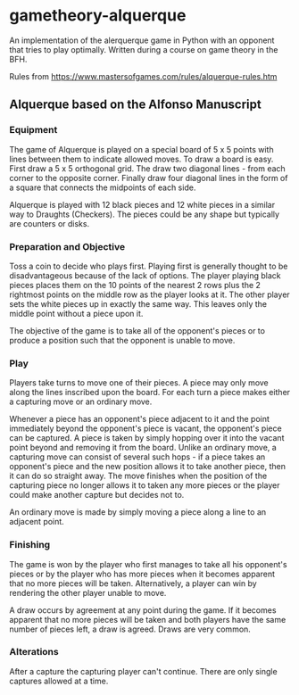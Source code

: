 # gametheory-alquerque

An implementation of the alerquerque game in Python with an opponent that tries to play optimally. Written during a course on game theory in the BFH.

Rules from <https://www.mastersofgames.com/rules/alquerque-rules.htm>

## Alquerque based on the Alfonso Manuscript

### Equipment

The game of Alquerque is played on a special board of 5 x 5 points with lines between them to indicate allowed moves.  To draw a board is easy.  First draw a 5 x 5 orthogonal grid.  The draw two diagonal lines - from each corner to the opposite corner.  Finally draw four diagonal lines in the form of a square that connects the midpoints of each side.

Alquerque is played with 12 black pieces and 12 white pieces in a similar way to Draughts (Checkers).  The pieces could be any shape but typically are counters or disks.

### Preparation and Objective

Toss a coin to decide who plays first.  Playing first is generally thought to be disadvantageous because of the lack of options.  The player playing black pieces places them on the 10 points of the nearest 2 rows plus the 2 rightmost points on the middle row as the player looks at it.  The other player sets the white pieces up in exactly the same way.  This leaves only the middle point without a piece upon it.

The objective of the game is to take all of the opponent's pieces or to produce a position such that the opponent is unable to move.

### Play

Players take turns to move one of their pieces.  A piece may only move along the lines inscribed upon the board.  For each turn a piece makes either a capturing move or an ordinary move.

Whenever a piece has an opponent's piece adjacent to it and the point immediately beyond the opponent's piece is vacant, the opponent's piece can be captured.  A piece is taken by simply hopping over it into the vacant point beyond and removing it from the board.  Unlike an ordinary move, a capturing move can consist of several such hops - if a piece takes an opponent's piece and the new position allows it to take another piece, then it can do so straight away.  The move finishes when the position of the capturing piece no longer allows it to taken any more pieces or the player could make another capture but decides not to.

An ordinary move is made by simply moving a piece along a line to an adjacent point.

### Finishing

The game is won by the player who first manages to take all his opponent's pieces or by the player who has more pieces when it becomes apparent that no more pieces will be taken.   Alternatively, a player can win by rendering the other player unable to move.

A draw occurs by agreement at any point during the game.  If it becomes apparent that no more pieces will be taken and both players have the same number of pieces left, a draw is agreed.  Draws are very common.

### Alterations

After a capture the capturing player can't continue. There are only single captures allowed at a time.